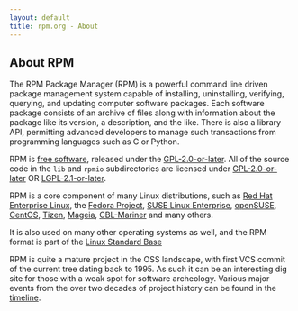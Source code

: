 ```yaml
---
layout: default
title: rpm.org - About
---
```


## About RPM

The RPM Package Manager (RPM) is a powerful command line driven package management system capable of installing, uninstalling, verifying, querying, and updating computer software packages. Each software package consists of an archive of files along with information about the package like its version, a description, and the like. There is also a library API, permitting advanced developers to manage such transactions from programming languages such as C or Python.

RPM is [free software](https://www.gnu.org/philosophy/free-sw.html), released under the [GPL-2.0-or-later](https://spdx.org/licenses/GPL-2.0-or-later.html). All of the source code in the `lib` and `rpmio` subdirectories are licensed under [GPL-2.0-or-later](https://spdx.org/licenses/GPL-2.0-or-later.html) OR [LGPL-2.1-or-later](https://spdx.org/licenses/LGPL-2.1-or-later.html).

RPM is a core component of many Linux distributions, such as [Red Hat Enterprise Linux](https://www.redhat.com/rhel/), the [Fedora Project](https://fedoraproject.org/), [SUSE Linux Enterprise](https://www.suse.com/), [openSUSE](https://opensuse.org/), [CentOS](https://centos.org/), [Tizen](https://www.tizen.org/), [Mageia](https://mageia.org/), [CBL-Mariner](https://github.com/microsoft/CBL-Mariner) and many others.

It is also used on many other operating systems as well, and the RPM format is part of the [Linux Standard Base](https://refspecs.linuxfoundation.org/lsb.shtml)

RPM is quite a mature project in the OSS landscape, with first VCS
commit of the current tree dating back to 1995. As such it can be
an interesting dig site for those with a weak spot for software
archeology. Various major events from the over two decades of
project history can be found in the [timeline](timeline.md).
